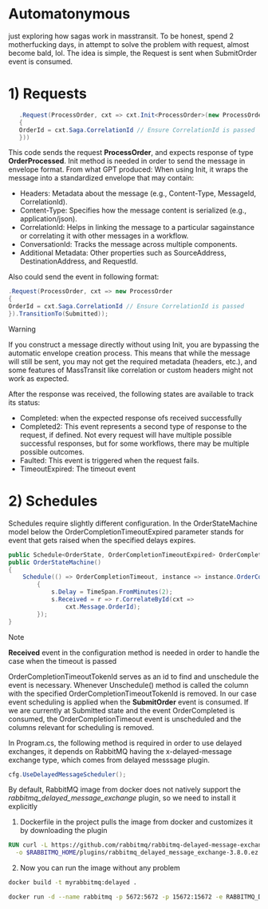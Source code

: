 # Automatonymous
just exploring how sagas work in masstransit. To be honest, spend 2 motherfucking days, in attempt to solve the problem with request, almost become bald, lol. The idea is simple, the Request is sent when SubmitOrder event is consumed. 

# 1)  Requests

```csharp
   .Request(ProcessOrder, cxt => cxt.Init<ProcessOrder>(new ProcessOrder
   {
   OrderId = cxt.Saga.CorrelationId // Ensure CorrelationId is passed
   }))
   ```

This code sends the request **ProcessOrder**, and expects response of type **OrderProcessed**. Init<T> method is needed in order to send the message in envelope format. From what GPT produced:
When using Init, it wraps the message into a standardized envelope that may contain:
*  Headers: Metadata about the message (e.g., Content-Type, MessageId, CorrelationId).
*  Content-Type: Specifies how the message content is serialized (e.g., application/json).
*  CorrelationId: Helps in linking the message to a particular sagainstance or correlating it with other messages in a workflow.
*  ConversationId: Tracks the message across multiple components.
*  Additional Metadata: Other properties such as SourceAddress, DestinationAddress, and RequestId.

Also could send the event in following format:

```csharp
.Request(ProcessOrder, cxt => new ProcessOrder
{
OrderId = cxt.Saga.CorrelationId // Ensure CorrelationId is passed
}).TransitionTo(Submitted));
```

> [!WARNING]
> If you construct a message directly without using Init, you are bypassing the automatic envelope creation process. This means that while the message will still be sent, you may not get the required metadata (headers, etc.), and some features of MassTransit like correlation or custom headers might not work as expected.

After the response was received, the following states are available to track its status:
* Completed: when the expected response ofs received successfully
* Completed2: This event represents a second type of response to the request, if defined. Not every request will have multiple possible successful responses, but for some workflows, there may be multiple possible outcomes.
* Faulted:  This event is triggered when the request fails.
* TimeoutExpired: The timeout event


# 2) Schedules

Schedules require slightly different configuration. In the OrderStateMachine model below the OrderCompletionTimeoutExpired parameter stands for event that gets raised when the specified delays expires.

```csharp
public Schedule<OrderState, OrderCompletionTimeoutExpired> OrderCompletionTimeout { get; } = null!;
public OrderStateMachine()
{
    Schedule(() => OrderCompletionTimeout, instance => instance.OrderCompletionTimeoutTokenId,s =>
        {
            s.Delay = TimeSpan.FromMinutes(2);
            s.Received = r => r.CorrelateById(cxt =>
                cxt.Message.OrderId);
        });
}
```
> [!NOTE]  
> **Received** event in the configuration method is needed in order to handle the case when the timeout is passed

OrderCompletionTimeoutTokenId serves as an id to find and unschedule the event is necessary. Whenever Unschedule() method is called the column with the specified OrderCompletionTimeoutTokenId is removed.
In our case event scheduling is applied when the **SubmitOrder** event is consumed. If we are currently at Submitted state and the event OrderCompleted is consumed, 
the OrderCompletionTimeout event is unscheduled and the columns relevant for scheduling is removed.

In Program.cs, the following method is required in order to use delayed exchanges, it depends on RabbitMQ having the x-delayed-message exchange type, which comes from delayed messsage plugin.
```csharp
cfg.UseDelayedMessageScheduler();
```
By default, RabbitMQ image from docker does not natively support the _rabbitmq_delayed_message_exchange_ plugin, so we need to install it explicitly

1) Dockerfile in the project pulls the image from docker and customizes it by downloading the plugin 

```dockerfile
RUN curl -L https://github.com/rabbitmq/rabbitmq-delayed-message-exchange/releases/download/v3.8.0/rabbitmq_delayed_message_exchange-3.8.0.ez \
  -o $RABBITMQ_HOME/plugins/rabbitmq_delayed_message_exchange-3.8.0.ez
```
2) Now you can run the image without any problem
```bash
docker build -t myrabbitmq:delayed .
```

```bash
docker run -d --name rabbitmq -p 5672:5672 -p 15672:15672 -e RABBITMQ_DEFAULT_USER=your_name -e RABBITMQ_DEFAULT_PASS=your_password myrabbitmq:delayed
```





